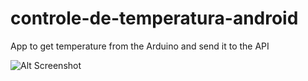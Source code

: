 # controle-de-temperatura-android
App to get temperature from the Arduino and send it to the API

![Alt Screenshot]("https://imgur.com/a/BEcX")